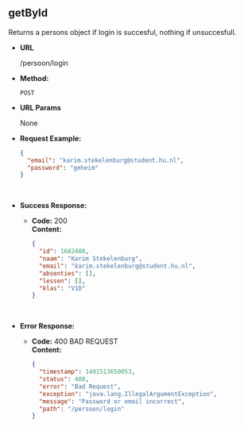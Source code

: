 **getById**
----

Returns a persons object if login is succesful, nothing if unsuccesfull.

* **URL**

  /persoon/login

* **Method:**

  `POST` 

* **URL Params**

   None

* **Request Example:**

  ```json
  {
    "email": "karim.stekelenburg@student.hu.nl",
    "password": "geheim"
  }
  ```

  ​

* **Success Response:**

  * **Code:** 200 <br />
    **Content:** 

    ```json
    {
      "id": 1682488,
      "naam": "Karim Stekelenburg",
      "email": "karim.stekelenburg@student.hu.nl",
      "absenties": [],
      "lessen": [],
      "klas": "V1D"
    }
    ```

    ​

* **Error Response:**

  * **Code:** 400 BAD REQUEST <br />
    **Content:**

    ```json
    {
      "timestamp": 1491513650053,
      "status": 400,
      "error": "Bad Request",
      "exception": "java.lang.IllegalArgumentException",
      "message": "Password or email incorrect",
      "path": "/persoon/login"
    }
    ```
